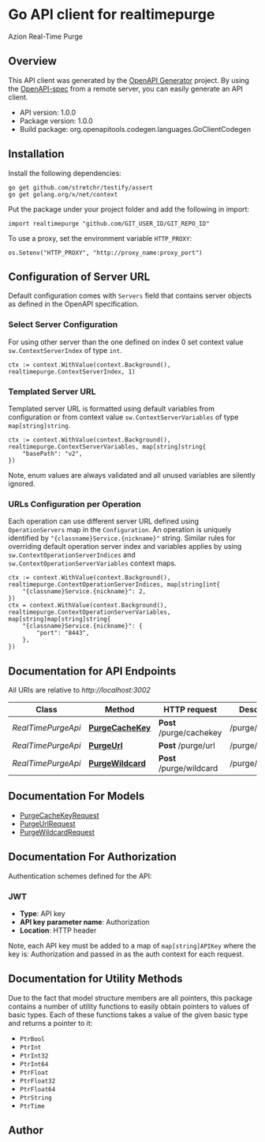 # Go API client for realtimepurge

Azion Real-Time Purge

## Overview
This API client was generated by the [OpenAPI Generator](https://openapi-generator.tech) project.  By using the [OpenAPI-spec](https://www.openapis.org/) from a remote server, you can easily generate an API client.

- API version: 1.0.0
- Package version: 1.0.0
- Build package: org.openapitools.codegen.languages.GoClientCodegen

## Installation

Install the following dependencies:

```shell
go get github.com/stretchr/testify/assert
go get golang.org/x/net/context
```

Put the package under your project folder and add the following in import:

```golang
import realtimepurge "github.com/GIT_USER_ID/GIT_REPO_ID"
```

To use a proxy, set the environment variable `HTTP_PROXY`:

```golang
os.Setenv("HTTP_PROXY", "http://proxy_name:proxy_port")
```

## Configuration of Server URL

Default configuration comes with `Servers` field that contains server objects as defined in the OpenAPI specification.

### Select Server Configuration

For using other server than the one defined on index 0 set context value `sw.ContextServerIndex` of type `int`.

```golang
ctx := context.WithValue(context.Background(), realtimepurge.ContextServerIndex, 1)
```

### Templated Server URL

Templated server URL is formatted using default variables from configuration or from context value `sw.ContextServerVariables` of type `map[string]string`.

```golang
ctx := context.WithValue(context.Background(), realtimepurge.ContextServerVariables, map[string]string{
	"basePath": "v2",
})
```

Note, enum values are always validated and all unused variables are silently ignored.

### URLs Configuration per Operation

Each operation can use different server URL defined using `OperationServers` map in the `Configuration`.
An operation is uniquely identified by `"{classname}Service.{nickname}"` string.
Similar rules for overriding default operation server index and variables applies by using `sw.ContextOperationServerIndices` and `sw.ContextOperationServerVariables` context maps.

```golang
ctx := context.WithValue(context.Background(), realtimepurge.ContextOperationServerIndices, map[string]int{
	"{classname}Service.{nickname}": 2,
})
ctx = context.WithValue(context.Background(), realtimepurge.ContextOperationServerVariables, map[string]map[string]string{
	"{classname}Service.{nickname}": {
		"port": "8443",
	},
})
```

## Documentation for API Endpoints

All URIs are relative to *http://localhost:3002*

Class | Method | HTTP request | Description
------------ | ------------- | ------------- | -------------
*RealTimePurgeApi* | [**PurgeCacheKey**](docs/RealTimePurgeApi.md#purgecachekey) | **Post** /purge/cachekey | /purge/cachekey
*RealTimePurgeApi* | [**PurgeUrl**](docs/RealTimePurgeApi.md#purgeurl) | **Post** /purge/url | /purge/url
*RealTimePurgeApi* | [**PurgeWildcard**](docs/RealTimePurgeApi.md#purgewildcard) | **Post** /purge/wildcard | /purge/wildcard


## Documentation For Models

 - [PurgeCacheKeyRequest](docs/PurgeCacheKeyRequest.md)
 - [PurgeUrlRequest](docs/PurgeUrlRequest.md)
 - [PurgeWildcardRequest](docs/PurgeWildcardRequest.md)


## Documentation For Authorization


Authentication schemes defined for the API:
### JWT

- **Type**: API key
- **API key parameter name**: Authorization
- **Location**: HTTP header

Note, each API key must be added to a map of `map[string]APIKey` where the key is: Authorization and passed in as the auth context for each request.


## Documentation for Utility Methods

Due to the fact that model structure members are all pointers, this package contains
a number of utility functions to easily obtain pointers to values of basic types.
Each of these functions takes a value of the given basic type and returns a pointer to it:

* `PtrBool`
* `PtrInt`
* `PtrInt32`
* `PtrInt64`
* `PtrFloat`
* `PtrFloat32`
* `PtrFloat64`
* `PtrString`
* `PtrTime`

## Author



